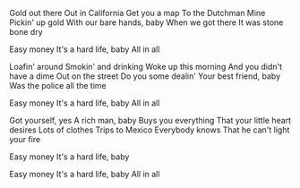 Gold out there
Out in California
Get you a map
To the Dutchman Mine
Pickin' up gold
With our bare hands, baby
When we got there
It was stone bone dry

Easy money
It's a hard life, baby
All in all

Loafin' around
Smokin' and drinking
Woke up this morning
And you didn't have a dime
Out on the street
Do you some dealin'
Your best friend, baby
Was the police all the time

Easy money
It's a hard life, baby
All in all

Got yourself, yes
A rich man, baby
Buys you everything
That your little heart desires
Lots of clothes
Trips to Mexico
Everybody knows
That he can't light your fire

Easy money
It's a hard life, baby

Easy money
It's a hard life, baby
All in all
